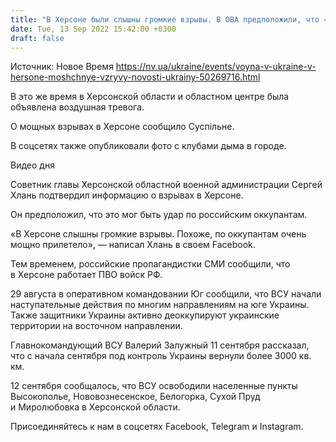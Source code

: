 ```yaml
---
title: "В Херсоне были слышны громкие взрывы. В ОВА предположили, что «прилетело» по оккупантам"
date: Tue, 13 Sep 2022 15:42:00 +0300
draft: false
---
```

Источник: Новое Время https://nv.ua/ukraine/events/voyna-v-ukraine-v-hersone-moshchnye-vzryvy-novosti-ukrainy-50269716.html


 В это же время в Херсонской области и областном центре была объявлена воздушная тревога.

О мощных взрывах в Херсоне сообщило Суспільне.

В соцсетях также опубликовали фото с клубами дыма в городе.

 Видео дня   

Советник главы Херсонской областной военной администрации Сергей Хлань подтвердил информацию о взрывах в Херсоне.

Он предположил, что это мог быть удар по российским оккупантам.

«В Херсоне слышны громкие взрывы. Похоже, по оккупантам очень мощно прилетело», — написал Хлань в своем Facebook.

Тем временем, российские пропагандистки СМИ сообщили, что в Херсоне работает ПВО войск РФ.

29 августа в оперативном командовании Юг сообщили, что ВСУ начали наступательные действия по многим направлениям на юге Украины. Также защитники Украины активно деоккупируют украинские территории на восточном направлении.

Главнокомандующий ВСУ Валерий Залужный 11 сентября рассказал, что с начала сентября под контроль Украины вернули более 3000 кв. км.

12 сентября сообщалось, что ВСУ освободили населенные пункты Высокополье, Нововознесенское, Белогорка, Сухой Пруд и Миролюбовка в Херсонской области.

Присоединяйтесь к нам в соцсетях Facebook, Telegram и Instagram.
